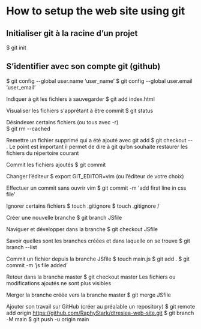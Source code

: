 # How to setup the web site using git

## Initialiser git à la racine d’un projet
$ git init

## S’identifier avec son compte git (github)
$ git config --global user.name ‘user_name’
$ git config --global user.email ‘user_email’

Indiquer à git les fichiers à sauvegarder
$ git add index.html

Visualiser les fichiers s'apprêtant à être commit 
$ git status

Désindexer certains fichiers (ou tous avec -r)  
$ git rm --cached <fichier>

Remettre un fichier supprimé qui a été ajouté avec git add 
$ git checkout -- .
Le point est important  il permet de dire à git qu’on souhaite restaurer les fichiers du répertoire courant

Commit les fichiers ajoutés 
$ git commit

Changer l’éditeur 
$ export GIT_EDITOR=vim (ou l’éditeur de votre choix)

Effectuer un commit sans ouvrir vim 
$ git commit -m 'add first line in css file'

Ignorer certains fichiers 
$ touch .gitignore <fichier>
$ touch .gitignore <dossier>/

Créer une nouvelle branche 
$ git branch JSfile

Naviguer et développer dans la branche
$ git checkout JSfile

Savoir quelles sont les branches créées et dans laquelle on se trouve
$ git branch --list

Commit un fichier depuis la branche JSfile
$ touch main.js
$ git add .
$ git commit -m ‘js file added’

Retour dans la branche master
$ git checkout master
Les fichiers ou modifications ajoutés ne sont plus visibles

Merger la branche créée vers la branche master
$ git merge JSfile

Ajouter son travail sur GitHub (créer au préalable un repository)
$ git remote add origin https://github.com/RaphyStark/dtresiea-web-site.git
$ git branch -M main
$ git push -u origin main


